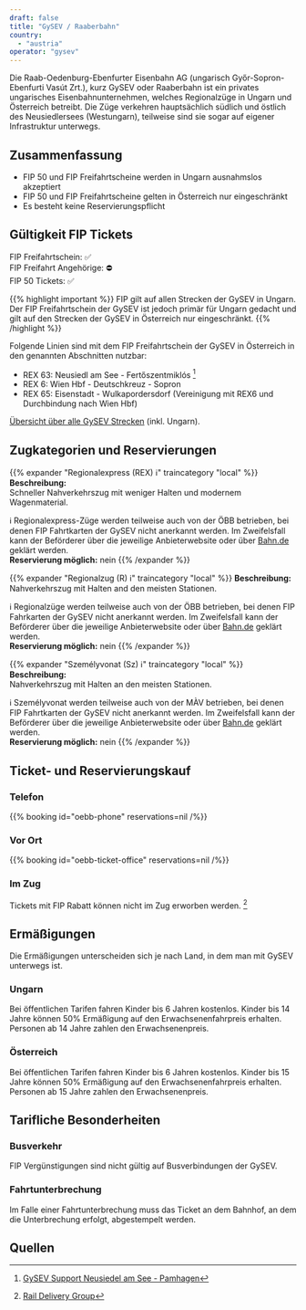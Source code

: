 ```yaml
---
draft: false
title: "GySEV / Raaberbahn"
country:
  - "austria"
operator: "gysev"
---
```


Die Raab-Oedenburg-Ebenfurter Eisenbahn AG (ungarisch Győr-Sopron-Ebenfurti Vasút Zrt.), kurz GySEV oder Raaberbahn ist ein privates ungarisches Eisenbahnunternehmen, welches Regionalzüge in Ungarn und Österreich betreibt. Die Züge verkehren hauptsächlich südlich und östlich des Neusiedlersees (Westungarn), teilweise sind sie sogar auf eigener Infrastruktur unterwegs.

## Zusammenfassung

- FIP 50 und FIP Freifahrtscheine werden in Ungarn ausnahmslos akzeptiert
- FIP 50 und FIP Freifahrtscheine gelten in Österreich nur eingeschränkt
- Es besteht keine Reservierungspflicht

## Gültigkeit FIP Tickets

FIP Freifahrtschein: ✅ \
FIP Freifahrt Angehörige: ⛔ \
FIP 50 Tickets: ✅

{{% highlight important %}}
FIP gilt auf allen Strecken der GySEV in Ungarn. Der FIP Freifahrtschein der GySEV ist jedoch primär für Ungarn gedacht und gilt auf den Strecken der GySEV in Österreich nur eingeschränkt.
{{% /highlight %}}

Folgende Linien sind mit dem FIP Freifahrtschein der GySEV in Österreich in den genannten Abschnitten nutzbar:

- REX 63: Neusiedl am See - Fertőszentmiklós [^2]
- REX 6: Wien Hbf - Deutschkreuz - Sopron
- REX 65: Eisenstadt - Wulkapordersdorf (Vereinigung mit REX6 und Durchbindung nach Wien Hbf)

[Übersicht über alle GySEV Strecken](https://www2.GySEV.hu/de/vasutvonalak) (inkl. Ungarn).

## Zugkategorien und Reservierungen

{{% expander "Regionalexpress (REX) ℹ️" traincategory "local" %}}
**Beschreibung:** \
Schneller Nahverkehrszug mit weniger Halten und modernem Wagenmaterial.

ℹ️ Regionalexpress-Züge werden teilweise auch von der ÖBB betrieben, bei denen FIP Fahrtkarten der GySEV nicht anerkannt werden. Im Zweifelsfall kann der Beförderer über die jeweilige Anbieterwebsite oder über [Bahn.de](https://www.bahn.de) geklärt werden. \
**Reservierung möglich:** nein
{{% /expander %}}

{{% expander "Regionalzug (R) ℹ️" traincategory "local" %}}
**Beschreibung:** \
Nahverkehrszug mit Halten and den meisten Stationen.

ℹ️ Regionalzüge werden teilweise auch von der ÖBB betrieben, bei denen FIP Fahrkarten der GySEV nicht anerkannt werden. Im Zweifelsfall kann der Beförderer über die jeweilige Anbieterwebsite oder über [Bahn.de](https://www.bahn.de) geklärt werden. \
**Reservierung möglich:** nein
{{% /expander %}}

{{% expander "Személyvonat (Sz) ℹ️" traincategory "local" %}}
**Beschreibung:** \
Nahverkehrszug mit Halten an den meisten Stationen.

ℹ️ Személyvonat werden teilweise auch von der MÀV betrieben, bei denen FIP Fahrtkarten der GySEV nicht anerkannt werden. Im Zweifelsfall kann der Beförderer über die jeweilige Anbieterwebsite oder über [Bahn.de](https://www.bahn.de) geklärt werden. \
**Reservierung möglich:** nein
{{% /expander %}}

## Ticket- und Reservierungskauf

### Telefon

{{% booking id="oebb-phone" reservations=nil /%}}

### Vor Ort

{{% booking id="oebb-ticket-office" reservations=nil /%}}

### Im Zug

Tickets mit FIP Rabatt können nicht im Zug erworben werden. [^1]

## Ermäßigungen

Die Ermäßigungen unterscheiden sich je nach Land, in dem man mit GySEV unterwegs ist.

### Ungarn

Bei öffentlichen Tarifen fahren Kinder bis 6 Jahren kostenlos. Kinder bis 14 Jahre können 50% Ermäßigung auf den Erwachsenenfahrpreis erhalten. Personen ab 14 Jahre zahlen den Erwachsenenpreis.

### Österreich

Bei öffentlichen Tarifen fahren Kinder bis 6 Jahren kostenlos. Kinder bis 15 Jahre können 50% Ermäßigung auf den Erwachsenenfahrpreis erhalten. Personen ab 15 Jahre zahlen den Erwachsenenpreis.

## Tarifliche Besonderheiten

### Busverkehr

FIP Vergünstigungen sind nicht gültig auf Busverbindungen der GySEV.

### Fahrtunterbrechung

Im Falle einer Fahrtunterbrechung muss das Ticket an dem Bahnhof, an dem die Unterbrechung erfolgt, abgestempelt werden.

## Quellen

[^1]: [Rail Delivery Group](https://www.raildeliverygroup.com/rst/europe-and-fip.html#Tips)

[^2]: [GySEV Support Neusiedel am See - Pamhagen](https://github.com/fipguide/fipguide.github.io/issues/278)
